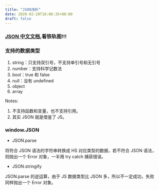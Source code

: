 ```yaml
---
title: "JSON浅析"
date: 2020-02-20T16:06:35+08:00
draft: false
---
```


### [JSON 中文文档](https://www.json.org/json-zh.html),看铁轨图!!!

### 支持的数据类型

1. string：只支持双引号，不支持单引号和无引号
2. number：支持科学记数法
3. bool：true 和 false
4. null：没有 undefined
5. object
6. array

Notes:

1. 不支持函数和变量，也不支持引用。
2. 其实 JSON 就是借鉴了 JS。

### window.JSON

- JSON.parse

将符合 JSON 语法的字符串转换成 HS 对应类型的数据，若不符合 JSON 语法，则抛出一个 Error 对象，一半用 try catch 捕获错误。

- JSON.stringify

JSON.parse 的逆运算，由于 JS 数据类型比 JSON 多，所以不一定成功，失败同样抛出一个 Error 对象。
